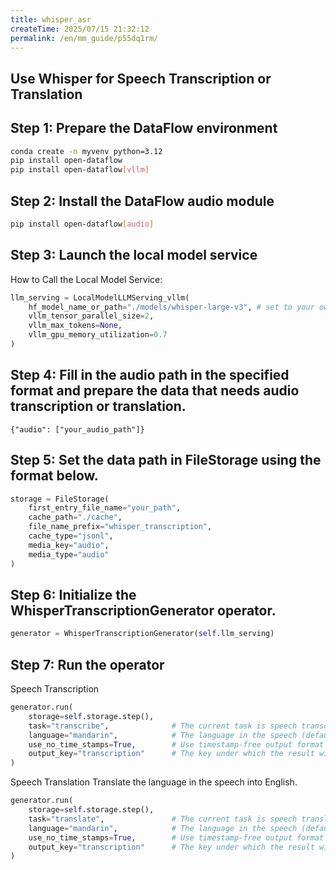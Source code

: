 ```yaml
---
title: whisper_asr
createTime: 2025/07/15 21:32:12
permalink: /en/mm_guide/p55dq1rm/
---
```


## Use Whisper for Speech Transcription or Translation

## Step 1: Prepare the DataFlow environment
```bash
conda create -n myvenv python=3.12
pip install open-dataflow
pip install open-dataflow[vllm]
```

## Step 2: Install the DataFlow audio module
```bash
pip install open-dataflow[audio]
```

## Step 3: Launch the local model service
How to Call the Local Model Service:
```python
llm_serving = LocalModelLLMServing_vllm(
    hf_model_name_or_path="./models/whisper-large-v3", # set to your own model path
    vllm_tensor_parallel_size=2,
    vllm_max_tokens=None,
    vllm_gpu_memory_utilization=0.7
)
```

## Step 4: Fill in the audio path in the specified format and prepare the data that needs audio transcription or translation.
```jsonl
{"audio": ["your_audio_path"]}
```

## Step 5: Set the data path in FileStorage using the format below.
```python
storage = FileStorage(
    first_entry_file_name="your_path",
    cache_path="./cache",
    file_name_prefix="whisper_transcription",
    cache_type="jsonl",
    media_key="audio",
    media_type="audio"
)
```

## Step 6: Initialize the WhisperTranscriptionGenerator operator.
```python
generator = WhisperTranscriptionGenerator(self.llm_serving)
```

## Step 7: Run the operator
Speech Transcription
```python
generator.run(
    storage=self.storage.step(), 
    task="transcribe",              # The current task is speech transcription
    language="mandarin",            # The language in the speech (default: english)
    use_no_time_stamps=True,        # Use timestamp-free output format (default: True)
    output_key="transcription"      # The key under which the result will be stored in the output dataframe
)
```

Speech Translation
Translate the language in the speech into English.
```python
generator.run(
    storage=self.storage.step(), 
    task="translate",               # The current task is speech translation
    language="mandarin",            # The language in the speech (default: english)
    use_no_time_stamps=True,        # Use timestamp-free output format (default: True)
    output_key="transcription"      # The key under which the result will be stored in the output dataframe
)
```